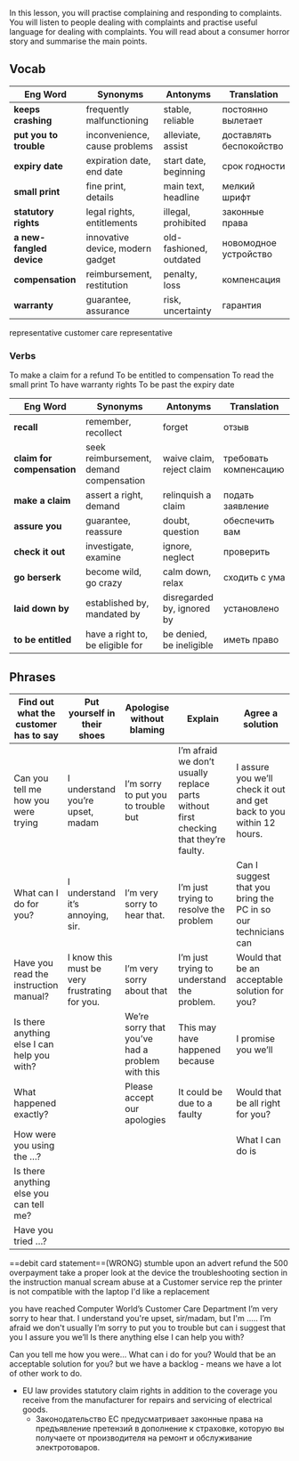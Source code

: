
In this lesson, you will practise complaining and responding to complaints. You will listen to people dealing with complaints and practise useful language for dealing with complaints. You will read about a consumer horror story and summarise the main points.


## Vocab

| Eng Word             | Synonyms                         | Antonyms                | Translation             |
| -------------------- | -------------------------------- | ----------------------- | ----------------------- |
| **keeps crashing**       | frequently malfunctioning        | stable, reliable        | постоянно вылетает      |
| **put you to trouble**   | inconvenience, cause problems    | alleviate, assist       | доставлять беспокойство |
| **expiry date**          | expiration date, end date        | start date, beginning   | срок годности           |
| **small print**          | fine print, details              | main text, headline     | мелкий шрифт            |
| **statutory rights**     | legal rights, entitlements       | illegal, prohibited     | законные права          |
| **a new-fangled device** | innovative device, modern gadget | old-fashioned, outdated | новомодное устройство   |
| **compensation**         | reimbursement, restitution       | penalty, loss           | компенсация             |
| **warranty**             | guarantee, assurance             | risk, uncertainty       | гарантия                |

representative
customer care representative

### Verbs

To make a claim for a refund
To be entitled to compensation
To read the small print
To have warranty rights
To be past the expiry date

| Eng Word                   | Synonyms                                | Antonyms                   | Translation           |
| -------------------------- | --------------------------------------- | -------------------------- | --------------------- |
| **recall**                 | remember, recollect                     | forget                     | отзыв                 |
| **claim for compensation** | seek reimbursement, demand compensation | waive claim, reject claim  | требовать компенсацию |
| **make a claim**           | assert a right, demand                  | relinquish a claim         | подать заявление      |
| **assure you**             | guarantee, reassure                     | doubt, question            | обеспечить вам        |
| **check it out**           | investigate, examine                    | ignore, neglect            | проверить             |
| **go berserk**             | become wild, go crazy                   | calm down, relax           | сходить с ума         |
| **laid down by**           | established by, mandated by             | disregarded by, ignored by | установлено           |
| **to be entitled**         | have a right to, be eligible for        | be denied, be ineligible   | иметь право           |


## Phrases

| Find out what the customer has to say       | Put yourself in their shoes                   | Apologise without blaming                       | Explain                                                                               | Agree a solution                                                     |
| ------------------------------------------- | --------------------------------------------- | ----------------------------------------------- | ------------------------------------------------------------------------------------- | -------------------------------------------------------------------- |
| Can you tell me how you were trying         | I understand you’re upset, madam              | I’m sorry to put you to trouble but             | I’m afraid we don’t usually replace parts without first checking that they’re faulty. | I assure you we’ll check it out and get back to you within 12 hours. |
| What can I do for you?                      | I understand it’s annoying, sir.              | I’m very sorry to hear that.                    | I’m just trying to resolve the problem                                                | Can I suggest that you bring the PC in so our technicians can        |
| Have you read the instruction manual?       | I know this must be very frustrating for you. | I’m very sorry about that                       | I’m just trying to understand the problem.                                            | Would that be an acceptable solution for you?                        |
| Is there anything else I can help you with? |                                               | We’re sorry that you’ve had a problem with this | This may have happened because                                                        | I promise you we’ll                                                  |
| What happened exactly?                      |                                               | Please accept our apologies                     | It could be due to a faulty                                                           | Would that be all right for you?                                     |
| How were you using the …?                   |                                               |                                                 |                                                                                       | What I can do is                                                     |
| Is there anything else you can tell me?     |                                               |                                                 |                                                                                       |                                                                      |
| Have you tried …?                           |                                               |                                                 |                                                                                       |                                                                      |



==debit card statement==(WRONG)
stumble upon an advert
refund the 500 overpayment
take a proper look at the device
the troubleshooting section in the instruction manual
scream abuse at a Customer service rep
the printer is not compatible with the laptop
I'd like a replacement


you have reached Computer World’s Customer Care Department
I’m very sorry to hear that.
I understand you're upset, sir/madam, but I'm .....
I’m afraid we don't usually
I’m sorry to put you to trouble but can i suggest that you
I assure you we’ll
Is there anything else I can help you with?


Can you tell me how you were...
What can i do for you?
Would that be an acceptable solution for you?
but we have a backlog - means we have a lot of other work to do.


- EU law provides statutory claim rights in addition to the coverage you receive from the manufacturer for repairs and servicing of electrical goods.
	- Законодательство ЕС предусматривает законные права на предъявление претензий в дополнение к страховке, которую вы получаете от производителя на ремонт и обслуживание электротоваров.
